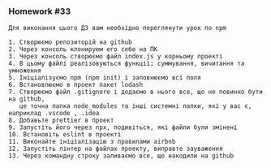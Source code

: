 ### Homework #33

    Для виконання цього ДЗ вам необхідно переглянути урок по npm

    1. Створюємо репозиторій на github
    2. Через консоль клонируем его себе на ПК
    3. Через консоль створюємо файл index.js у корньому проекті
    4. В цьому файлі реалізовуються функції: суммування, вичитання та умноження
    5. Ініціалізуємо npm (npm init) і заповнюємо всі поля
    6. Встановлюємо в проект пакет lodash
    7. Створюємо файл .gitignore і додаємо в нього все, що не повинно бути на github,
       це точна папка node_modules та інші системні папки, які у вас є, наприклад .vscode , .idea
    8. Добавьте prettier в проект
    9. Запустіть його через npx, подивіться, які файли були змінені
    10. Встановіть eslint в проекті
    11. Виконайте ініціалізацію з правилами airbnb
    12. Запустіть лінтер на файлах проекту, виправте зауваження
    13. Через командну строку заливаємо все, що накодили на github
